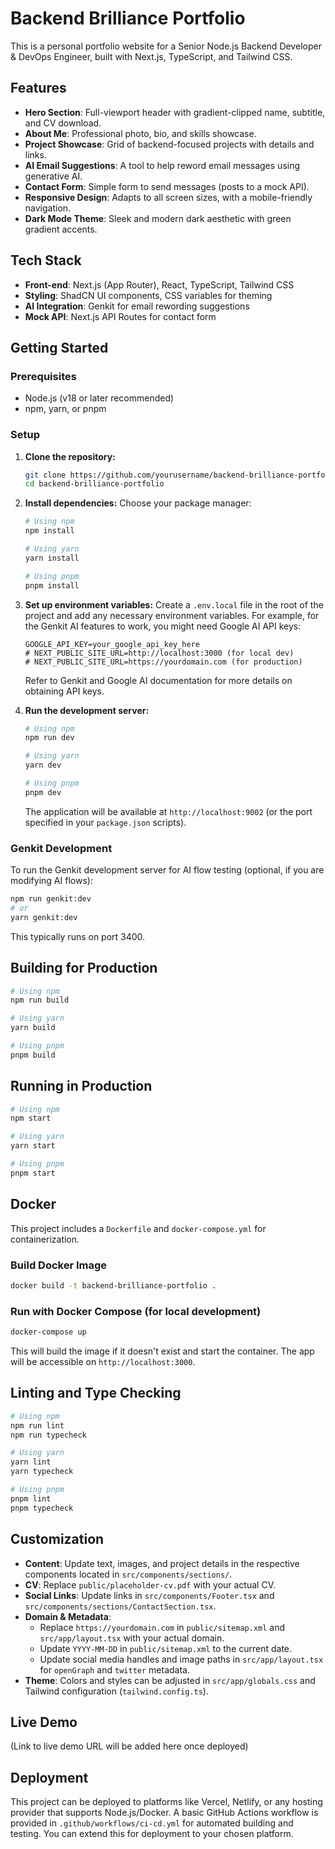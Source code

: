 # Backend Brilliance Portfolio

This is a personal portfolio website for a Senior Node.js Backend Developer & DevOps Engineer, built with Next.js, TypeScript, and Tailwind CSS.

## Features

- **Hero Section**: Full-viewport header with gradient-clipped name, subtitle, and CV download.
- **About Me**: Professional photo, bio, and skills showcase.
- **Project Showcase**: Grid of backend-focused projects with details and links.
- **AI Email Suggestions**: A tool to help reword email messages using generative AI.
- **Contact Form**: Simple form to send messages (posts to a mock API).
- **Responsive Design**: Adapts to all screen sizes, with a mobile-friendly navigation.
- **Dark Mode Theme**: Sleek and modern dark aesthetic with green gradient accents.

## Tech Stack

- **Front-end**: Next.js (App Router), React, TypeScript, Tailwind CSS
- **Styling**: ShadCN UI components, CSS variables for theming
- **AI Integration**: Genkit for email rewording suggestions
- **Mock API**: Next.js API Routes for contact form

## Getting Started

### Prerequisites

- Node.js (v18 or later recommended)
- npm, yarn, or pnpm

### Setup

1.  **Clone the repository:**
    ```bash
    git clone https://github.com/yourusername/backend-brilliance-portfolio.git
    cd backend-brilliance-portfolio
    ```

2.  **Install dependencies:**
    Choose your package manager:
    ```bash
    # Using npm
    npm install

    # Using yarn
    yarn install

    # Using pnpm
    pnpm install
    ```

3.  **Set up environment variables:**
    Create a `.env.local` file in the root of the project and add any necessary environment variables. For example, for the Genkit AI features to work, you might need Google AI API keys:
    ```env
    GOOGLE_API_KEY=your_google_api_key_here
    # NEXT_PUBLIC_SITE_URL=http://localhost:3000 (for local dev)
    # NEXT_PUBLIC_SITE_URL=https://yourdomain.com (for production)
    ```
    Refer to Genkit and Google AI documentation for more details on obtaining API keys.

4.  **Run the development server:**
    ```bash
    # Using npm
    npm run dev

    # Using yarn
    yarn dev

    # Using pnpm
    pnpm dev
    ```
    The application will be available at `http://localhost:9002` (or the port specified in your `package.json` scripts).

### Genkit Development
To run the Genkit development server for AI flow testing (optional, if you are modifying AI flows):
```bash
npm run genkit:dev
# or
yarn genkit:dev
```
This typically runs on port 3400.

## Building for Production

```bash
# Using npm
npm run build

# Using yarn
yarn build

# Using pnpm
pnpm build
```

## Running in Production

```bash
# Using npm
npm start

# Using yarn
yarn start

# Using pnpm
pnpm start
```

## Docker

This project includes a `Dockerfile` and `docker-compose.yml` for containerization.

### Build Docker Image

```bash
docker build -t backend-brilliance-portfolio .
```

### Run with Docker Compose (for local development)

```bash
docker-compose up
```
This will build the image if it doesn't exist and start the container. The app will be accessible on `http://localhost:3000`.

## Linting and Type Checking

```bash
# Using npm
npm run lint
npm run typecheck

# Using yarn
yarn lint
yarn typecheck

# Using pnpm
pnpm lint
pnpm typecheck
```

## Customization

- **Content**: Update text, images, and project details in the respective components located in `src/components/sections/`.
- **CV**: Replace `public/placeholder-cv.pdf` with your actual CV.
- **Social Links**: Update links in `src/components/Footer.tsx` and `src/components/sections/ContactSection.tsx`.
- **Domain & Metadata**:
    - Replace `https://yourdomain.com` in `public/sitemap.xml` and `src/app/layout.tsx` with your actual domain.
    - Update `YYYY-MM-DD` in `public/sitemap.xml` to the current date.
    - Update social media handles and image paths in `src/app/layout.tsx` for `openGraph` and `twitter` metadata.
- **Theme**: Colors and styles can be adjusted in `src/app/globals.css` and Tailwind configuration (`tailwind.config.ts`).

## Live Demo

(Link to live demo URL will be added here once deployed)

## Deployment

This project can be deployed to platforms like Vercel, Netlify, or any hosting provider that supports Node.js/Docker. A basic GitHub Actions workflow is provided in `.github/workflows/ci-cd.yml` for automated building and testing. You can extend this for deployment to your chosen platform.
